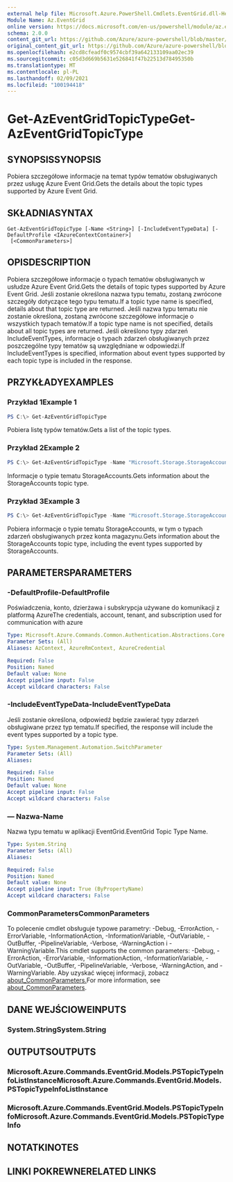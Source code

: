 ```yaml
---
external help file: Microsoft.Azure.PowerShell.Cmdlets.EventGrid.dll-Help.xml
Module Name: Az.EventGrid
online version: https://docs.microsoft.com/en-us/powershell/module/az.eventgrid/get-azeventgridtopictype
schema: 2.0.0
content_git_url: https://github.com/Azure/azure-powershell/blob/master/src/EventGrid/EventGrid/help/Get-AzEventGridTopicType.md
original_content_git_url: https://github.com/Azure/azure-powershell/blob/master/src/EventGrid/EventGrid/help/Get-AzEventGridTopicType.md
ms.openlocfilehash: e2cd8cfeadf0c9574cbf39a642133109aa02ec39
ms.sourcegitcommit: c05d3d669b5631e526841f47b22513d78495350b
ms.translationtype: MT
ms.contentlocale: pl-PL
ms.lasthandoff: 02/09/2021
ms.locfileid: "100194418"
---
```

# <span data-ttu-id="41f69-101">Get-AzEventGridTopicType</span><span class="sxs-lookup"><span data-stu-id="41f69-101">Get-AzEventGridTopicType</span></span>

## <span data-ttu-id="41f69-102">SYNOPSIS</span><span class="sxs-lookup"><span data-stu-id="41f69-102">SYNOPSIS</span></span>
<span data-ttu-id="41f69-103">Pobiera szczegółowe informacje na temat typów tematów obsługiwanych przez usługę Azure Event Grid.</span><span class="sxs-lookup"><span data-stu-id="41f69-103">Gets the details about the topic types supported by Azure Event Grid.</span></span>

## <span data-ttu-id="41f69-104">SKŁADNIA</span><span class="sxs-lookup"><span data-stu-id="41f69-104">SYNTAX</span></span>

```
Get-AzEventGridTopicType [-Name <String>] [-IncludeEventTypeData] [-DefaultProfile <IAzureContextContainer>]
 [<CommonParameters>]
```

## <span data-ttu-id="41f69-105">OPIS</span><span class="sxs-lookup"><span data-stu-id="41f69-105">DESCRIPTION</span></span>
<span data-ttu-id="41f69-106">Pobiera szczegółowe informacje o typach tematów obsługiwanych w usłudze Azure Event Grid.</span><span class="sxs-lookup"><span data-stu-id="41f69-106">Gets the details of topic types supported by Azure Event Grid.</span></span>
<span data-ttu-id="41f69-107">Jeśli zostanie określona nazwa typu tematu, zostaną zwrócone szczegóły dotyczące tego typu tematu.</span><span class="sxs-lookup"><span data-stu-id="41f69-107">If a topic type name is specified, details about that topic type are returned.</span></span>
<span data-ttu-id="41f69-108">Jeśli nazwa typu tematu nie zostanie określona, zostaną zwrócone szczegółowe informacje o wszystkich typach tematów.</span><span class="sxs-lookup"><span data-stu-id="41f69-108">If a topic type name is not specified, details about all topic types are returned.</span></span>
<span data-ttu-id="41f69-109">Jeśli określono typy zdarzeń IncludeEventTypes, informacje o typach zdarzeń obsługiwanych przez poszczególne typy tematów są uwzględniane w odpowiedzi.</span><span class="sxs-lookup"><span data-stu-id="41f69-109">If IncludeEventTypes is specified, information about event types supported by each topic type is included in the response.</span></span>

## <span data-ttu-id="41f69-110">PRZYKŁADY</span><span class="sxs-lookup"><span data-stu-id="41f69-110">EXAMPLES</span></span>

### <span data-ttu-id="41f69-111">Przykład 1</span><span class="sxs-lookup"><span data-stu-id="41f69-111">Example 1</span></span>
```powershell
PS C:\> Get-AzEventGridTopicType
```

<span data-ttu-id="41f69-112">Pobiera listę typów tematów.</span><span class="sxs-lookup"><span data-stu-id="41f69-112">Gets a list of the topic types.</span></span>

### <span data-ttu-id="41f69-113">Przykład 2</span><span class="sxs-lookup"><span data-stu-id="41f69-113">Example 2</span></span>
```powershell
PS C:\> Get-AzEventGridTopicType -Name "Microsoft.Storage.StorageAccounts"
```

<span data-ttu-id="41f69-114">Informacje o typie tematu StorageAccounts.</span><span class="sxs-lookup"><span data-stu-id="41f69-114">Gets information about the StorageAccounts topic type.</span></span>

### <span data-ttu-id="41f69-115">Przykład 3</span><span class="sxs-lookup"><span data-stu-id="41f69-115">Example 3</span></span>
```powershell
PS C:\> Get-AzEventGridTopicType -Name "Microsoft.Storage.StorageAccounts" -IncludeEventTypeData
```

<span data-ttu-id="41f69-116">Pobiera informacje o typie tematu StorageAccounts, w tym o typach zdarzeń obsługiwanych przez konta magazynu.</span><span class="sxs-lookup"><span data-stu-id="41f69-116">Gets information about the StorageAccounts topic type, including the event types supported by StorageAccounts.</span></span>

## <span data-ttu-id="41f69-117">PARAMETERS</span><span class="sxs-lookup"><span data-stu-id="41f69-117">PARAMETERS</span></span>

### <span data-ttu-id="41f69-118">-DefaultProfile</span><span class="sxs-lookup"><span data-stu-id="41f69-118">-DefaultProfile</span></span>
<span data-ttu-id="41f69-119">Poświadczenia, konto, dzierżawa i subskrypcja używane do komunikacji z platformą Azure</span><span class="sxs-lookup"><span data-stu-id="41f69-119">The credentials, account, tenant, and subscription used for communication with azure</span></span>

```yaml
Type: Microsoft.Azure.Commands.Common.Authentication.Abstractions.Core.IAzureContextContainer
Parameter Sets: (All)
Aliases: AzContext, AzureRmContext, AzureCredential

Required: False
Position: Named
Default value: None
Accept pipeline input: False
Accept wildcard characters: False
```

### <span data-ttu-id="41f69-120">-IncludeEventTypeData</span><span class="sxs-lookup"><span data-stu-id="41f69-120">-IncludeEventTypeData</span></span>
<span data-ttu-id="41f69-121">Jeśli zostanie określona, odpowiedź będzie zawierać typy zdarzeń obsługiwane przez typ tematu.</span><span class="sxs-lookup"><span data-stu-id="41f69-121">If specified, the response will include the event types supported by a topic type.</span></span>

```yaml
Type: System.Management.Automation.SwitchParameter
Parameter Sets: (All)
Aliases:

Required: False
Position: Named
Default value: None
Accept pipeline input: False
Accept wildcard characters: False
```

### <span data-ttu-id="41f69-122">— Nazwa</span><span class="sxs-lookup"><span data-stu-id="41f69-122">-Name</span></span>
<span data-ttu-id="41f69-123">Nazwa typu tematu w aplikacji EventGrid.</span><span class="sxs-lookup"><span data-stu-id="41f69-123">EventGrid Topic Type Name.</span></span>

```yaml
Type: System.String
Parameter Sets: (All)
Aliases:

Required: False
Position: Named
Default value: None
Accept pipeline input: True (ByPropertyName)
Accept wildcard characters: False
```

### <span data-ttu-id="41f69-124">CommonParameters</span><span class="sxs-lookup"><span data-stu-id="41f69-124">CommonParameters</span></span>
<span data-ttu-id="41f69-125">To polecenie cmdlet obsługuje typowe parametry: -Debug, -ErrorAction, -ErrorVariable, -InformationAction, -InformationVariable, -OutVariable, -OutBuffer, -PipelineVariable, -Verbose, -WarningAction i -WarningVariable.</span><span class="sxs-lookup"><span data-stu-id="41f69-125">This cmdlet supports the common parameters: -Debug, -ErrorAction, -ErrorVariable, -InformationAction, -InformationVariable, -OutVariable, -OutBuffer, -PipelineVariable, -Verbose, -WarningAction, and -WarningVariable.</span></span> <span data-ttu-id="41f69-126">Aby uzyskać więcej informacji, zobacz [about_CommonParameters.](http://go.microsoft.com/fwlink/?LinkID=113216)</span><span class="sxs-lookup"><span data-stu-id="41f69-126">For more information, see [about_CommonParameters](http://go.microsoft.com/fwlink/?LinkID=113216).</span></span>

## <span data-ttu-id="41f69-127">DANE WEJŚCIOWE</span><span class="sxs-lookup"><span data-stu-id="41f69-127">INPUTS</span></span>

### <span data-ttu-id="41f69-128">System.String</span><span class="sxs-lookup"><span data-stu-id="41f69-128">System.String</span></span>

## <span data-ttu-id="41f69-129">OUTPUTS</span><span class="sxs-lookup"><span data-stu-id="41f69-129">OUTPUTS</span></span>

### <span data-ttu-id="41f69-130">Microsoft.Azure.Commands.EventGrid.Models.PSTopicTypeInfoListInstance</span><span class="sxs-lookup"><span data-stu-id="41f69-130">Microsoft.Azure.Commands.EventGrid.Models.PSTopicTypeInfoListInstance</span></span>

### <span data-ttu-id="41f69-131">Microsoft.Azure.Commands.EventGrid.Models.PSTopicTypeInfo</span><span class="sxs-lookup"><span data-stu-id="41f69-131">Microsoft.Azure.Commands.EventGrid.Models.PSTopicTypeInfo</span></span>

## <span data-ttu-id="41f69-132">NOTATKI</span><span class="sxs-lookup"><span data-stu-id="41f69-132">NOTES</span></span>

## <span data-ttu-id="41f69-133">LINKI POKREWNE</span><span class="sxs-lookup"><span data-stu-id="41f69-133">RELATED LINKS</span></span>
